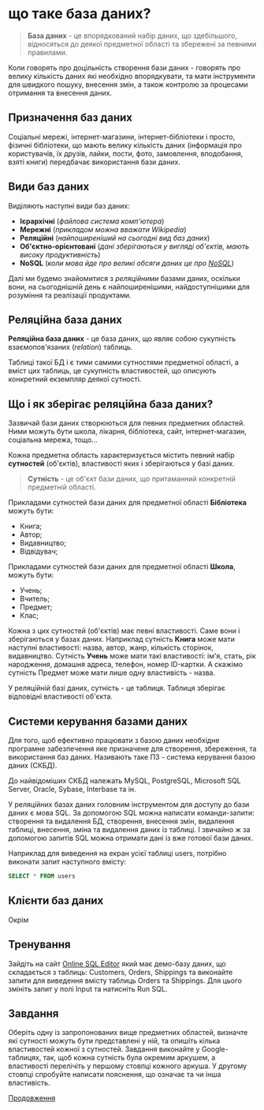# що таке база даних?
> **База даних** - це впорядкований набір даних, що здебільшого, відносяться до деякої предметної області та збережені за певними правилами.

Коли говорять про доцільність створення бази даних - говорять про велику кількість даних які необхідно впорядкувати, та мати інструменти для швидкого пошуку, внесення змін, а також контролю за процесами отримання та внесення даних.

## Призначення баз даних
Соціальні мережі, інтернет-магазини, інтернет-бібліотеки і просто, фізичні бібліотеки, що мають велику кількість даних (інформація про користувачів, їх друзів, лайки, пости, фото, замовлення, вподобання, взяті книги) передбачає використання бази даних.

## Види баз даних
Виділяють наступні види баз даних:

* **Ієрархічні** (*файлова система комп'ютера*)
* **Мережні** (*прикладом можна вважати Wikipedia*)
* **Реляційні** (*найпоширеніший на сьогодні вид баз даних*)
* **Об'єктно-орієнтовані** (*дані зберігаються у вигляді об'єктів, мають високу продуктивність*)
* **NoSQL** (*коли мова йде про великі обсяги даних це про [NoSQL](https://qagroup.com.ua/publications/nosql-perevagy-ta-nedoliky-nereliatcijnykh-baz-danykh/)*)

Далі ми будемо знайомитися з *реляційними* базами даних, оскільки вони, на сьогоднішній день є найпоширенішими, найдоступнішими для розуміння та реалізації продуктами.

## Реляційна база даних
**Реляційна база даних** - це база даних, що являє собою сукупність взаємопов'язаних (*relation*) таблиць.

Таблиці такої БД і є тими самими сутностями предметної області, а вміст цих таблиць, це сукупність властивостей, що описують конкретний екземпляр деякої сутності.

## Що і як зберігає реляційна база даних?
Зазвичай бази даних створюються для певних предметних областей. Ними можуть бути школа, лікарня, бібліотека, сайт, інтернет-магазин, соціальна мережа, тощо...

Кожна предметна область характеризується містить певний набір **сутностей** (об'єктів), властивості яких і зберігаються у базі даних. 

> **Сутність** - це об'єкт бази даних, що притаманний конкретній предметній області.

Прикладами сутностей бази даних для предметної області **Бібліотека** можуть бути: 

* Книга;
* Автор;
* Видавництво;
* Відвідувач;

Прикладами сутностей бази даних для предметної області **Школа**, можуть бути:

* Учень;
* Вчитель;
* Предмет;
* Клас;

Кожна з цих сутностей (об'єктів) має певні властивості. Саме вони і зберігаються у базах даних. Наприклад сутність **Книга** може мати наступні властивості: назва, автор, жанр, кількість сторінок, видавництво. Сутність **Учень** може мати такі властивості: ім'я, стать, рік народження, домашня адреса, телефон, номер ID-картки. А скажімо сутність Предмет може мати лише одну властивість - назва.

У реляційній базі даних, сутність - це таблиця. Таблиця зберігає відповідні властивості об'єкта.

## Системи керування базами даних

Для того, щоб ефективно працювати з базою даних необхідне програмне забезпечення яке призначене для створення, збереження, та використання баз даних. Називають таке ПЗ - система керування базою даних (СКБД).

До найвідоміших СКБД належать MySQL, PostgreSQL, Microsoft SQL Server, Oracle,
Sybase, Interbase та ін.

У реляційних базах даних головним інструментом для доступу до бази даних є мова SQL. За допомогою SQL можна написати команди-запити: створення та видалення БД, створення, внесення змін, видалення таблиці, внесення, зміна та видалення даних із таблиці. І звичайно ж за допомогою запитів SQL можна отримати дані із вже готової бази даних.

Наприклад для виведення на екран усієї таблиці users, потрібно виконати запит наступного вмісту:
```sql
SELECT * FROM users 
```

## Клієнти баз даних
Окрім 


## Тренування 
Зайдіть на сайт [Online SQL Editor](https://www.programiz.com/sql/online-compiler/) який має демо-базу даних, що складається з таблиць: Customers, Orders, Shippings та виконайте запити для виведення вмісту таблиць Orders та Shippings.
Для цього змініть запит у полі Input та натисніть Run SQL.


## Завдання
Оберіть одну із запропонованих вище предметних областей, визначте які сутності можуть бути представлені у ній, та опишіть кілька властивостей кожної з сутностей. Завдання виконайте у Google-таблицях, так, щоб кожна сутність була окремим аркушем, а властивості перелічіть у першому стовпці кожного аркуша. У другому стовпці спробуйте написати пояснення, що означає та чи інша властивість.

[Продовження](https://github.com/teachertyp/DataBase-Lesson/blob/main/03.md)